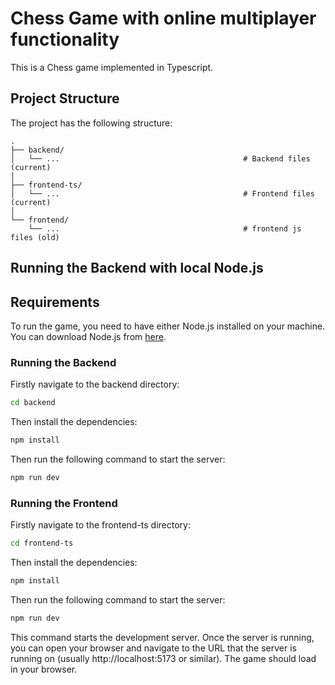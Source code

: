 # Chess Game with online multiplayer functionality

This is a Chess game implemented in Typescript.

## Project Structure

The project has the following structure:

    .
    ├── backend/ 
    │   └── ...                                         # Backend files (current)
    │
    ├── frontend-ts/ 
    │   └── ...                                         # Frontend files (current)
    │
    └── frontend/ 
        └── ...                                         # frontend js files (old)


## Running the Backend with local Node.js

## Requirements

To run the game, you need to have either Node.js installed on your machine. You can download Node.js from [here](https://nodejs.org/en/download/).

### Running the Backend

Firstly navigate to the backend directory:

```sh
cd backend
```

Then install the dependencies:

```sh
npm install
```

Then run the following command to start the server:

```sh
npm run dev
```

### Running the Frontend

Firstly navigate to the frontend-ts directory:

```sh
cd frontend-ts
```

Then install the dependencies:

```sh
npm install
```

Then run the following command to start the server:

```sh
npm run dev
```

This command starts the development server. Once the server is running, you can open your browser and navigate to the URL that the server is running on (usually http://localhost:5173 or similar). The game should load in your browser.

